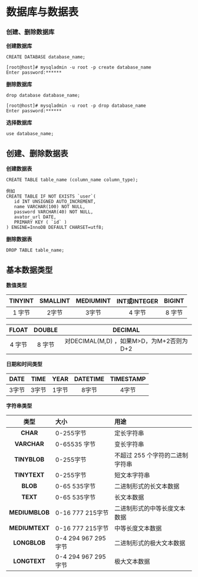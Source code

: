 # 数据库与数据表

### 创建、删除数据库

**创建数据库**

```
CREATE DATABASE database_name;
```

```
[root@host]# mysqladmin -u root -p create database_name
Enter password:******
```

**删除数据库**

```
drop database database_name;
```

```
[root@host]# mysqladmin -u root -p drop database_name
Enter password:******
```

**选择数据库**

```
use database_name;
```

## 创建、删除数据表

**创建数据表**

```
CREATE TABLE table_name (column_name column_type);

例如
CREATE TABLE IF NOT EXISTS `user`(
   id INT UNSIGNED AUTO_INCREMENT,
   name VARCHAR(100) NOT NULL,
   password VARCHAR(40) NOT NULL,
   avator_url DATE,
   PRIMARY KEY ( `id` )
) ENGINE=InnoDB DEFAULT CHARSET=utf8;
```
**删除数据表**

```
DROP TABLE table_name;
```

## 基本数据类型

**数值类型**

| TINYINT | SMALLINT | MEDIUMINT | INT或INTEGER | BIGINT |
| :-----: | :------: | :-------: | :----------: | :----: |
| 1 字节  |  2字节   |   3字节   |    4 字节    | 8 字节 |

| FLOAT  | DOUBLE |                 DECIMAL                  |
| :----: | :----: | :--------------------------------------: |
| 4 字节 | 8 字节 | 对DECIMAL(M,D) ，如果M>D，为M+2否则为D+2 |

**日期和时间类型**

| DATE  | TIME  | YEAR  | DATETIME | TIMESTAMP |
| :---: | :---: | :---: | :------: | :-------: |
| 3字节 | 3字节 | 1字节 |  8字节   |   4字节   |

**字符串类型**

|      类型      | 大小                | 用途                            |
| :------------: | :------------------ | :------------------------------ |
|    **CHAR**    | 0-255字节           | 定长字符串                      |
|  **VARCHAR**   | 0-65535 字节        | 变长字符串                      |
|  **TINYBLOB**  | 0-255字节           | 不超过 255 个字符的二进制字符串 |
|  **TINYTEXT**  | 0-255字节           | 短文本字符串                    |
|    **BLOB**    | 0-65 535字节        | 二进制形式的长文本数据          |
|    **TEXT**    | 0-65 535字节        | 长文本数据                      |
| **MEDIUMBLOB** | 0-16 777 215字节    | 二进制形式的中等长度文本数据    |
| **MEDIUMTEXT** | 0-16 777 215字节    | 中等长度文本数据                |
|  **LONGBLOB**  | 0-4 294 967 295字节 | 二进制形式的极大文本数据        |
|  **LONGTEXT**  | 0-4 294 967 295字节 | 极大文本数据                    |

